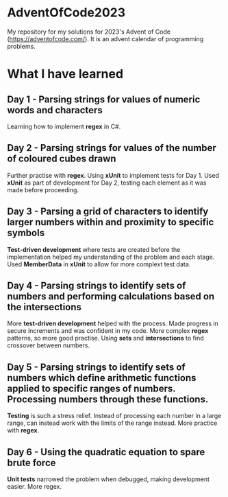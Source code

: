 # AdventOfCode2023
My repository for my solutions for 2023's Advent of Code (https://adventofcode.com/). It is an advent calendar of programming problems. 

# What I have learned
## Day 1 - Parsing strings for values of numeric words and characters
Learning how to implement **regex** in C#.

## Day 2 - Parsing strings for values of the number of coloured cubes drawn
Further practise with **regex**. Using **xUnit** to implement tests for Day 1. Used **xUnit** as part of development for Day 2, testing each element as it was made before proceeding.

## Day 3 - Parsing a grid of characters to identify larger numbers within and proximity to specific symbols
**Test-driven development** where tests are created before the implementation helped my understanding of the problem and each stage. Used **MemberData** in **xUnit** to allow for more complext test data.

## Day 4 - Parsing strings to identify sets of numbers and performing calculations based on the intersections
More **test-driven development** helped with the process. Made progress in secure increments and was confident in my code. More complex **regex** patterns, so more good practise. Using **sets** and **intersections** to find crossover between numbers.

## Day 5 - Parsing strings to identify sets of numbers which define arithmetic functions applied to specific ranges of numbers. Processing numbers through these functions.
**Testing** is such a stress relief. Instead of processing each number in a large range, can instead work with the limits of the range instead. More practice with **regex**.

## Day 6 - Using the quadratic equation to spare brute force
**Unit tests** narrowed the problem when debugged, making development easier. More regex.
